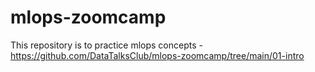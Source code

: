 # mlops-zoomcamp
This repository is to practice mlops concepts - https://github.com/DataTalksClub/mlops-zoomcamp/tree/main/01-intro

